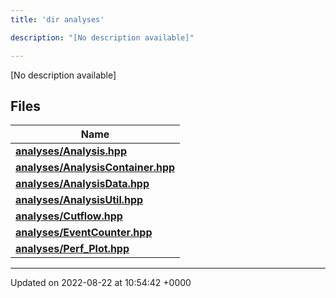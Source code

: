 ```yaml
---
title: 'dir analyses'

description: "[No description available]"

---
```







[No description available]

## Files

| Name           |
| -------------- |
| **[analyses/Analysis.hpp](/documentation/code/gambit_2-2/files/analysis_8hpp/#file-analysis.hpp)**  |
| **[analyses/AnalysisContainer.hpp](/documentation/code/gambit_2-2/files/analysiscontainer_8hpp/#file-analysiscontainer.hpp)**  |
| **[analyses/AnalysisData.hpp](/documentation/code/gambit_2-2/files/analysisdata_8hpp/#file-analysisdata.hpp)**  |
| **[analyses/AnalysisUtil.hpp](/documentation/code/gambit_2-2/files/analysisutil_8hpp/#file-analysisutil.hpp)**  |
| **[analyses/Cutflow.hpp](/documentation/code/gambit_2-2/files/cutflow_8hpp/#file-cutflow.hpp)**  |
| **[analyses/EventCounter.hpp](/documentation/code/gambit_2-2/files/eventcounter_8hpp/#file-eventcounter.hpp)**  |
| **[analyses/Perf_Plot.hpp](/documentation/code/gambit_2-2/files/perf__plot_8hpp/#file-perf-plot.hpp)**  |






-------------------------------

Updated on 2022-08-22 at 10:54:42 +0000
